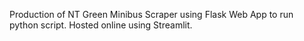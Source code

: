 Production of NT Green Minibus Scraper using Flask Web App to run python script. Hosted online using Streamlit.